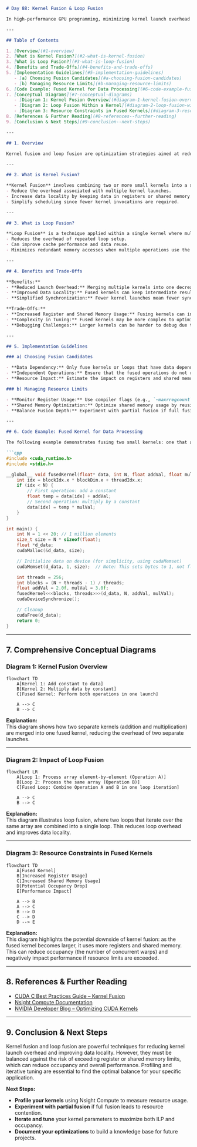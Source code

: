 ```markdown
# Day 88: Kernel Fusion & Loop Fusion

In high-performance GPU programming, minimizing kernel launch overhead is crucial. **Kernel Fusion** and **Loop Fusion** are techniques used to merge multiple small kernels (or loops within a kernel) into a single, larger kernel. This approach reduces launch overhead and can improve data locality. However, overly fused kernels may exceed register or shared memory limits, which can in turn reduce performance. In this lesson, we discuss the benefits and trade-offs of kernel and loop fusion, provide implementation guidelines, and illustrate the concepts with code examples and comprehensive conceptual diagrams.

---

## Table of Contents

1. [Overview](#1-overview)  
2. [What is Kernel Fusion?](#2-what-is-kernel-fusion)  
3. [What is Loop Fusion?](#3-what-is-loop-fusion)  
4. [Benefits and Trade-Offs](#4-benefits-and-trade-offs)  
5. [Implementation Guidelines](#5-implementation-guidelines)  
   - [a) Choosing Fusion Candidates](#a-choosing-fusion-candidates)  
   - [b) Managing Resource Limits](#b-managing-resource-limits)  
6. [Code Example: Fused Kernel for Data Processing](#6-code-example-fused-kernel-for-data-processing)  
7. [Conceptual Diagrams](#7-conceptual-diagrams)  
   - [Diagram 1: Kernel Fusion Overview](#diagram-1-kernel-fusion-overview)  
   - [Diagram 2: Loop Fusion Within a Kernel](#diagram-2-loop-fusion-within-a-kernel)  
   - [Diagram 3: Resource Constraints in Fused Kernels](#diagram-3-resource-constraints-in-fused-kernels)  
8. [References & Further Reading](#8-references--further-reading)  
9. [Conclusion & Next Steps](#9-conclusion--next-steps)

---

## 1. Overview

Kernel fusion and loop fusion are optimization strategies aimed at reducing the overhead of launching multiple small kernels or executing multiple loops separately. By merging these operations, we can decrease latency, improve data reuse, and better utilize GPU resources. However, one must be cautious; merging too many operations into a single kernel can lead to high register pressure and shared memory usage, potentially throttling performance.

---

## 2. What is Kernel Fusion?

**Kernel Fusion** involves combining two or more small kernels into a single kernel launch. This fusion can:
- Reduce the overhead associated with multiple kernel launches.
- Increase data locality by keeping data in registers or shared memory between operations.
- Simplify scheduling since fewer kernel invocations are required.

---

## 3. What is Loop Fusion?

**Loop Fusion** is a technique applied within a single kernel where multiple loops that iterate over the same data are combined into one loop. This fusion:
- Reduces the overhead of repeated loop setup.
- Can improve cache performance and data reuse.
- Minimizes redundant memory accesses when multiple operations use the same data.

---

## 4. Benefits and Trade-Offs

**Benefits:**
- **Reduced Launch Overhead:** Merging multiple kernels into one decreases the overhead associated with launching kernels on the GPU.
- **Improved Data Locality:** Fused kernels can keep intermediate results in fast registers or shared memory, reducing global memory accesses.
- **Simplified Synchronization:** Fewer kernel launches mean fewer synchronization points and reduced global memory traffic.

**Trade-Offs:**
- **Increased Register and Shared Memory Usage:** Fusing kernels can increase resource demands, potentially lowering occupancy if too many registers or shared memory is required.
- **Complexity in Tuning:** Fused kernels may be more complex to optimize because the optimal configuration for one part of the code may conflict with another.
- **Debugging Challenges:** Larger kernels can be harder to debug due to their increased complexity.

---

## 5. Implementation Guidelines

### a) Choosing Fusion Candidates

- **Data Dependency:** Only fuse kernels or loops that have data dependencies or that operate on the same data set.
- **Independent Operations:** Ensure that the fused operations do not require separate synchronization that might be better handled individually.
- **Resource Impact:** Estimate the impact on registers and shared memory before fusion. Use profiling tools to check occupancy.

### b) Managing Resource Limits

- **Monitor Register Usage:** Use compiler flags (e.g., `-maxrregcount`) and profiling tools (Nsight Compute) to monitor register usage.
- **Shared Memory Optimization:** Optimize shared memory usage by reusing buffers and avoiding unnecessary allocations.
- **Balance Fusion Depth:** Experiment with partial fusion if full fusion results in resource saturation.

---

## 6. Code Example: Fused Kernel for Data Processing

The following example demonstrates fusing two small kernels: one that adds a constant to an array and another that multiplies the array by a constant. This fused kernel performs both operations in a single kernel launch.

```cpp
#include <cuda_runtime.h>
#include <stdio.h>

__global__ void fusedKernel(float* data, int N, float addVal, float mulVal) {
    int idx = blockIdx.x * blockDim.x + threadIdx.x;
    if (idx < N) {
        // First operation: add a constant
        float temp = data[idx] + addVal;
        // Second operation: multiply by a constant
        data[idx] = temp * mulVal;
    }
}

int main() {
    int N = 1 << 20; // 1 million elements
    size_t size = N * sizeof(float);
    float *d_data;
    cudaMalloc(&d_data, size);

    // Initialize data on device (for simplicity, using cudaMemset)
    cudaMemset(d_data, 1, size);  // Note: This sets bytes to 1, not floats. For proper initialization, a kernel or host copy is preferred.

    int threads = 256;
    int blocks = (N + threads - 1) / threads;
    float addVal = 2.0f, mulVal = 3.0f;
    fusedKernel<<<blocks, threads>>>(d_data, N, addVal, mulVal);
    cudaDeviceSynchronize();

    // Cleanup
    cudaFree(d_data);
    return 0;
}
```

---

## 7. Comprehensive Conceptual Diagrams

### Diagram 1: Kernel Fusion Overview

```mermaid
flowchart TD
    A[Kernel 1: Add constant to data]
    B[Kernel 2: Multiply data by constant]
    C[Fused Kernel: Perform both operations in one launch]
    
    A --> C
    B --> C
```

**Explanation:**  
This diagram shows how two separate kernels (addition and multiplication) are merged into one fused kernel, reducing the overhead of two separate launches.

---

### Diagram 2: Impact of Loop Fusion

```mermaid
flowchart LR
    A[Loop 1: Process array element-by-element (Operation A)]
    B[Loop 2: Process the same array (Operation B)]
    C[Fused Loop: Combine Operation A and B in one loop iteration]
    
    A --> C
    B --> C
```

**Explanation:**  
This diagram illustrates loop fusion, where two loops that iterate over the same array are combined into a single loop. This reduces loop overhead and improves data locality.

---

### Diagram 3: Resource Constraints in Fused Kernels

```mermaid
flowchart TD
    A[Fused Kernel]
    B[Increased Register Usage]
    C[Increased Shared Memory Usage]
    D[Potential Occupancy Drop]
    E[Performance Impact]
    
    A --> B
    A --> C
    B --> D
    C --> D
    D --> E
```

**Explanation:**  
This diagram highlights the potential downside of kernel fusion: as the fused kernel becomes larger, it uses more registers and shared memory. This can reduce occupancy (the number of concurrent warps) and negatively impact performance if resource limits are exceeded.

---

## 8. References & Further Reading

- [CUDA C Best Practices Guide – Kernel Fusion](https://docs.nvidia.com/cuda/cuda-c-best-practices-guide/index.html#kernel-fusion)
- [Nsight Compute Documentation](https://docs.nvidia.com/nsight-compute/)
- [NVIDIA Developer Blog – Optimizing CUDA Kernels](https://developer.nvidia.com/blog/)

---

## 9. Conclusion & Next Steps

Kernel fusion and loop fusion are powerful techniques for reducing kernel launch overhead and improving data locality. However, they must be balanced against the risk of exceeding register or shared memory limits, which can reduce occupancy and overall performance. Profiling and iterative tuning are essential to find the optimal balance for your specific application.

**Next Steps:**
- **Profile your kernels** using Nsight Compute to measure resource usage.
- **Experiment with partial fusion** if full fusion leads to resource contention.
- **Iterate and tune** your kernel parameters to maximize both ILP and occupancy.
- **Document your optimizations** to build a knowledge base for future projects.

```
